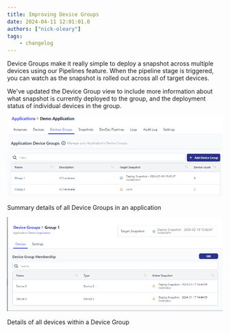 ```yaml
---
title: Improving Device Groups
date: 2024-04-11 12:01:01.0
authors: ["nick-oleary"]
tags:
    - changelog
---
```



Device Groups make it really simple to deploy a snapshot across multiple devices using our Pipelines feature.
When the pipeline stage is triggered, you can watch as the snapshot is rolled out across all of target devices.

We've updated the Device Group view to include more information about what snapshot is currently deployed to the group, and the deployment status of individual devices in the group.

![Summary details of all Device Groups in an application](./images/device-group-summary.png)
<figcaption>Summary details of all Device Groups in an application</figcaption>


![Details of all devices within a Device Group](./images/device-group-details.png)
<figcaption>Details of all devices within a Device Group</figcaption>
